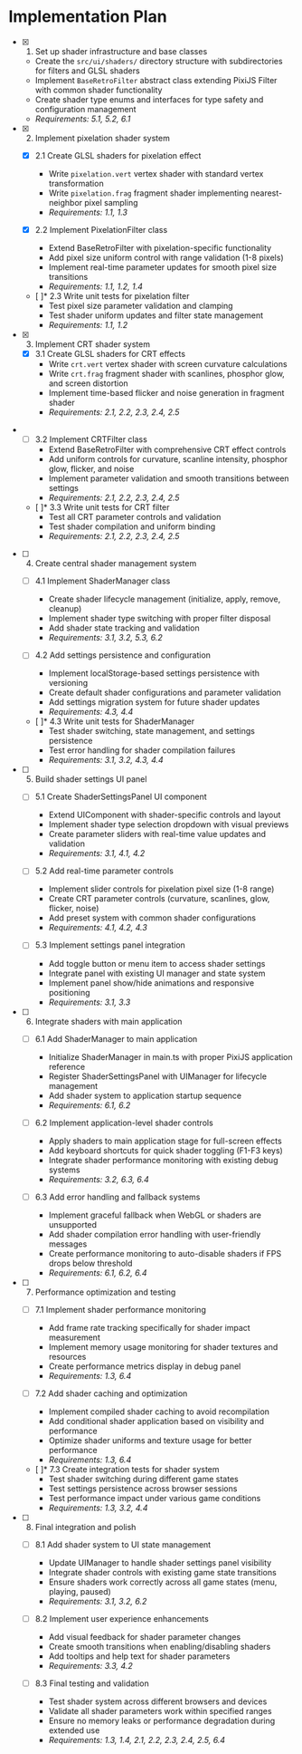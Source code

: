 # Implementation Plan

- [x] 1. Set up shader infrastructure and base classes
  - Create the `src/ui/shaders/` directory structure with subdirectories for filters and GLSL shaders
  - Implement `BaseRetroFilter` abstract class extending PixiJS Filter with common shader functionality
  - Create shader type enums and interfaces for type safety and configuration management
  - _Requirements: 5.1, 5.2, 6.1_

- [x] 2. Implement pixelation shader system
  - [x] 2.1 Create GLSL shaders for pixelation effect
    - Write `pixelation.vert` vertex shader with standard vertex transformation
    - Write `pixelation.frag` fragment shader implementing nearest-neighbor pixel sampling
    - _Requirements: 1.1, 1.3_

  - [x] 2.2 Implement PixelationFilter class
    - Extend BaseRetroFilter with pixelation-specific functionality
    - Add pixel size uniform control with range validation (1-8 pixels)
    - Implement real-time parameter updates for smooth pixel size transitions
    - _Requirements: 1.1, 1.2, 1.4_

  - [ ]\* 2.3 Write unit tests for pixelation filter
    - Test pixel size parameter validation and clamping
    - Test shader uniform updates and filter state management
    - _Requirements: 1.1, 1.2_

- [x] 3. Implement CRT shader system
  - [x] 3.1 Create GLSL shaders for CRT effects
    - Write `crt.vert` vertex shader with screen curvature calculations
    - Write `crt.frag` fragment shader with scanlines, phosphor glow, and screen distortion
    - Implement time-based flicker and noise generation in fragment shader
    - _Requirements: 2.1, 2.2, 2.3, 2.4, 2.5_

- - [ ] 3.2 Implement CRTFilter class
    - Extend BaseRetroFilter with comprehensive CRT effect controls
    - Add uniform controls for curvature, scanline intensity, phosphor glow, flicker, and noise
    - Implement parameter validation and smooth transitions between settings
    - _Requirements: 2.1, 2.2, 2.3, 2.4, 2.5_

  - [ ]\* 3.3 Write unit tests for CRT filter
    - Test all CRT parameter controls and validation
    - Test shader compilation and uniform binding
    - _Requirements: 2.1, 2.2, 2.3, 2.4, 2.5_

- [ ] 4. Create central shader management system
  - [ ] 4.1 Implement ShaderManager class
    - Create shader lifecycle management (initialize, apply, remove, cleanup)
    - Implement shader type switching with proper filter disposal
    - Add shader state tracking and validation
    - _Requirements: 3.1, 3.2, 5.3, 6.2_

  - [ ] 4.2 Add settings persistence and configuration
    - Implement localStorage-based settings persistence with versioning
    - Create default shader configurations and parameter validation
    - Add settings migration system for future shader updates
    - _Requirements: 4.3, 4.4_

  - [ ]\* 4.3 Write unit tests for ShaderManager
    - Test shader switching, state management, and settings persistence
    - Test error handling for shader compilation failures
    - _Requirements: 3.1, 3.2, 4.3, 4.4_

- [ ] 5. Build shader settings UI panel
  - [ ] 5.1 Create ShaderSettingsPanel UI component
    - Extend UIComponent with shader-specific controls and layout
    - Implement shader type selection dropdown with visual previews
    - Create parameter sliders with real-time value updates and validation
    - _Requirements: 3.1, 4.1, 4.2_

  - [ ] 5.2 Add real-time parameter controls
    - Implement slider controls for pixelation pixel size (1-8 range)
    - Create CRT parameter controls (curvature, scanlines, glow, flicker, noise)
    - Add preset system with common shader configurations
    - _Requirements: 4.1, 4.2, 4.3_

  - [ ] 5.3 Implement settings panel integration
    - Add toggle button or menu item to access shader settings
    - Integrate panel with existing UI manager and state system
    - Implement panel show/hide animations and responsive positioning
    - _Requirements: 3.1, 3.3_

- [ ] 6. Integrate shaders with main application
  - [ ] 6.1 Add ShaderManager to main application
    - Initialize ShaderManager in main.ts with proper PixiJS application reference
    - Register ShaderSettingsPanel with UIManager for lifecycle management
    - Add shader system to application startup sequence
    - _Requirements: 6.1, 6.2_

  - [ ] 6.2 Implement application-level shader controls
    - Apply shaders to main application stage for full-screen effects
    - Add keyboard shortcuts for quick shader toggling (F1-F3 keys)
    - Integrate shader performance monitoring with existing debug systems
    - _Requirements: 3.2, 6.3, 6.4_

  - [ ] 6.3 Add error handling and fallback systems
    - Implement graceful fallback when WebGL or shaders are unsupported
    - Add shader compilation error handling with user-friendly messages
    - Create performance monitoring to auto-disable shaders if FPS drops below threshold
    - _Requirements: 6.1, 6.2, 6.4_

- [ ] 7. Performance optimization and testing
  - [ ] 7.1 Implement shader performance monitoring
    - Add frame rate tracking specifically for shader impact measurement
    - Implement memory usage monitoring for shader textures and resources
    - Create performance metrics display in debug panel
    - _Requirements: 1.3, 6.4_

  - [ ] 7.2 Add shader caching and optimization
    - Implement compiled shader caching to avoid recompilation
    - Add conditional shader application based on visibility and performance
    - Optimize shader uniforms and texture usage for better performance
    - _Requirements: 1.3, 6.4_

  - [ ]\* 7.3 Create integration tests for shader system
    - Test shader switching during different game states
    - Test settings persistence across browser sessions
    - Test performance impact under various game conditions
    - _Requirements: 1.3, 3.2, 4.4_

- [ ] 8. Final integration and polish
  - [ ] 8.1 Add shader system to UI state management
    - Update UIManager to handle shader settings panel visibility
    - Integrate shader controls with existing game state transitions
    - Ensure shaders work correctly across all game states (menu, playing, paused)
    - _Requirements: 3.1, 3.2, 6.2_

  - [ ] 8.2 Implement user experience enhancements
    - Add visual feedback for shader parameter changes
    - Create smooth transitions when enabling/disabling shaders
    - Add tooltips and help text for shader parameters
    - _Requirements: 3.3, 4.2_

  - [ ] 8.3 Final testing and validation
    - Test shader system across different browsers and devices
    - Validate all shader parameters work within specified ranges
    - Ensure no memory leaks or performance degradation during extended use
    - _Requirements: 1.3, 1.4, 2.1, 2.2, 2.3, 2.4, 2.5, 6.4_
